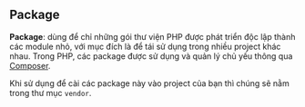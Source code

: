 ## Package

**Package**: dùng để chỉ những gói thư viện PHP được phát triển độc lập thành các module nhỏ, với mục đích là để tái sử dụng trong nhiều project khác nhau. Trong PHP, các package được sử dụng và quản lý chủ yếu thông qua [Composer](https://getcomposer.org/).

Khi sử dụng để cài các package này vào project của bạn thì chúng sẽ nằm trong thư mục `vendor`.